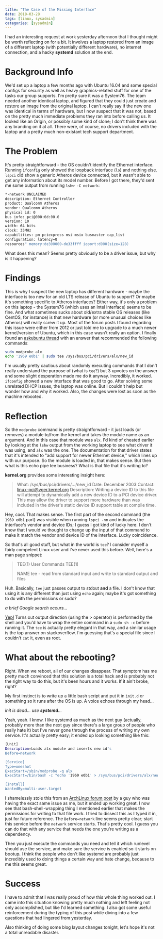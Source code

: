 ```yaml
---
title: "The Case of the Missing Interface"
date: 2018-03-28
tags: [linux, sysadmin]
categories: [sysadmin]
---
```


I had an interesting request at work yesterday afternoon that I thought might be worth reflecting on for a bit. It involves a laptop restored from an image of a different laptop (with potentially different hardware), no internet connection, and a hacky **systemd** solution at the end.

<!--description-->

# Background Info

We'd set up a laptop a few months ago with Ubuntu 16.04 and some special configs for security as well as heavy graphics-related stuff for one of the tasks our group supports. I'm pretty sure it was a System76. The team needed another identical laptop, and figured that they could just create and restore an image from the original laptop. I can't really say if the new one was identical in terms of hardware, but I now suspect that it was not, based on the pretty much immediate problems they ran into before calling us. It looked like an Origin, or possibly some kind of clone; I don't think there was any branding on it at all. There were, of course, no drivers included with the laptop and a pretty much non-existant tech support department.

# The Problem

It's pretty straightforward - the OS couldn't identify the Ethernet interface. Running `ifconfig` only showed the loopback interface (`lo`) and nothing else. `lspci` did show a generic Atheros device connected, but it wasn't able to get any information about its model number. Before I got there, they'd sent me some output from running `lshw -C network`:

```bash
*-network UNCLAIMED
description: Ethernet Controller
product: Qualcomm Atheros
vendor: Qualcomm Atheros
physical id: 0
bus info: pci@000:6d:00.0
version: 10
width: 64 bits
clock: 33MHz
capabilities: pm pciexpress msi msix busmaster cap_list
configuration: latency=0
resources" memory:de300000-de33ffff ioport:d000(size=128)
```

What does this mean? Seems pretty obviously to be a driver issue, but why is it happening? 

# Findings

This is why I suspect the new laptop has different hardware - maybe the interface is too new for an old LTS release of Ubuntu to support? Or maybe it's something specific to Atheros interfaces? Either way, it's only a problem on this laptop - the System76 (which uses an Intel interface) seems to be fine. And what sometimes sucks about old/extra stable OS releases (like CentOS, for instance) is that new hardware (or more unusual choices like Atheros) will really screw it up. Most of the forum posts I found regarding this issue were either from 2012 or just told me to upgrade to a much newer kernel/version of Ubuntu, which in this case wasn't really an option. I finally found an [askubuntu thread](https://askubuntu.com/questions/881479/install-atheros-e2600-drivers) with an answer that recommended the following commands:

```bash
sudo modprobe alx
echo '1969 e0b1' | sudo tee /sys/bus/pci/drivers/alx/new_id
```

I'm usually pretty cautious about randomly executing commands that I don't really understand the purpose of (what is `tee`?) but 3 upvotes on the answer and some slight desperation made me do it anyway. Incredibly, it worked. `ifconfig` showed a new interface that was good to go. After solving some unrelated DHCP issues, the laptop was online. But I couldn't help but wonder how and why it worked. Also, the changes were lost as soon as the machine rebooted.

# Reflection

So the `modprobe` command is pretty straightforward - it just loads (or removes) a module to/from the kernel and takes the module name as an argument. And in this case that module was `alx`. I'd kind of cheated earlier by looking at the `lshw` output from the working laptop to see what driver it was using, and `alx` was the one. The documentation for that driver states that it's intended to "add support for newer Ethernet device," which lines up with our purpose. So the module is loaded in, that makes sense. But then what is this echo pipe tee business? What is that file that it's writing to?

**kernel.org** provides some interesting insight here:

> What:       /sys/bus/pci/drivers/.../new_id
> Date:       December 2003
> Contact:    linux-pci@vger.kernel.org
> Description:
>         Writing a device ID to this file will attempt to
>         dynamically add a new device ID to a PCI device driver.
>         This may allow the driver to support more hardware than
>         was included in the driver's static device ID support
>         table at compile time.

Hey, cool. That makes sense. The first part of the second command (the `1969 e0b1` part) was visible when running `lspci -nn` and indicates the interface's vendor and device IDs; I guess I got kind of lucky here. I don't know that I would've thought to change up the input of that command to make it match the vendor and device ID of the interface. Lucky coincidence.

So that's all good stuff, but what in the world is `tee`? I consider myself a fairly competent Linux user and I've never used this before. Well, here's a man page snippet:

> TEE(1)                        User Commands                          TEE(1)
> 
> NAME
>        tee - read from standard input and write to standard output and files

Huh. Basically, `tee` just passes output to stdout **and** a file. I don't know that using it is any different than just using `echo` again; maybe it's got something to do with the permissions or sudo? 

*a brief Google search occurs...*

[Yep!](https://stackoverflow.com/questions/84882/sudo-echo-something-etc-privilegedfile-doesnt-work-is-there-an-alterna) Turns out output direction (using the > operator) is performed by the shell and you'd have to wrap the entire command in a `sudo sh -c` before running it. The `tee` is actually pretty elegant in that way, and a similar usage is the top answer on stackoverflow. I'm guessing that's a special file since I couldn't `cat` it, even as root.

# What about the rebooting?

Right. When we reboot, all of our changes disappear. That symptom has me pretty much convinced that this solution is a total hack and is probably not the right way to do this, but it's been hours and it works. If it ain't broke, right?

My first instinct is to write up a little bash script and put it in `init.d` or something so it runs after the OS is up. A voice echoes through my head...

*init is dead... use __systemd__...*

Yeah, yeah. I know. I like systemd as much as the next guy (actually, probably more than the next guy since there's a large group of people who really hate it) but I've never gone through the process of writing my own service. It's actually pretty easy; it ended up looking something like this:

```bash
[Unit]
Description=Loads alx module and inserts new id's
Before=network

[Service]
Type=oneshot
ExecStart=/sbin/modprobe -q alx
ExecStart=/bin/bash -c "echo '1969 e0b1' > /sys/bus/pci/drivers/alx/new_id"

[Install]
WantedBy=multi-user.target
```

I shamelessly stole this from an [ArchLinux forum post](https://bbs.archlinux.org/viewtopic.php?id=207885) by a guy who was having the exact same issue as me, but it ended up working great. I now see that bash-shell-wrapping thing I mentioned earlier that makes the permissions for writing to that file work. I tried to dissect this as I typed it in, just for future reference. The `Before=network` line seems pretty clear; start this service before the `network` service starts. That's pretty cool. I guess you can do that with any service that needs the one you're writing as a dependency.

Then you just execute the commands you need and tell it which runlevel should use the service, and make sure the service is enabled so it starts on bootup. I think the people who don't like systemd are probably just incredibly used to doing things a certain way and hate change, because to me this seems great.

# Success

I have to admit that I was really proud of how this whole thing worked out. I came into this situation knowing pretty much nothing and left feeling not only accomplished, but like I'd learned something. I also got some useful reinforcement during the typing of this post while diving into a few questions that had lingered from yesterday. 

Also thinking of doing some blog layout changes tonight, let's hope it's not a total unreadable disaster.
